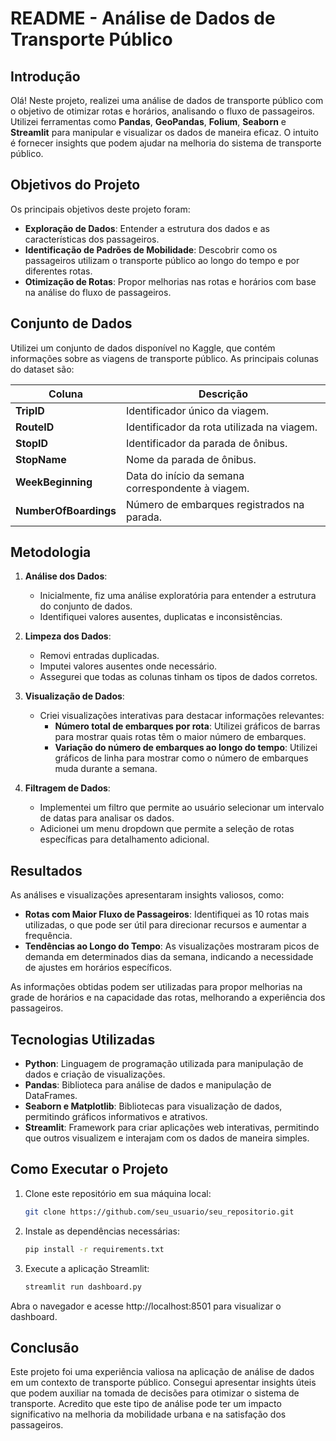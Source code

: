 # README - Análise de Dados de Transporte Público

## Introdução

Olá! Neste projeto, realizei uma análise de dados de transporte público com o objetivo de otimizar rotas e horários, analisando o fluxo de passageiros. Utilizei ferramentas como **Pandas**, **GeoPandas**, **Folium**, **Seaborn** e **Streamlit** para manipular e visualizar os dados de maneira eficaz. O intuito é fornecer insights que podem ajudar na melhoria do sistema de transporte público.

## Objetivos do Projeto

Os principais objetivos deste projeto foram:

- **Exploração de Dados**: Entender a estrutura dos dados e as características dos passageiros.
- **Identificação de Padrões de Mobilidade**: Descobrir como os passageiros utilizam o transporte público ao longo do tempo e por diferentes rotas.
- **Otimização de Rotas**: Propor melhorias nas rotas e horários com base na análise do fluxo de passageiros.

## Conjunto de Dados

Utilizei um conjunto de dados disponível no Kaggle, que contém informações sobre as viagens de transporte público. As principais colunas do dataset são:

| Coluna               | Descrição                                               |
|----------------------|---------------------------------------------------------|
| **TripID**           | Identificador único da viagem.                          |
| **RouteID**          | Identificador da rota utilizada na viagem.             |
| **StopID**           | Identificador da parada de ônibus.                     |
| **StopName**         | Nome da parada de ônibus.                              |
| **WeekBeginning**    | Data do início da semana correspondente à viagem.     |
| **NumberOfBoardings**| Número de embarques registrados na parada.            |

## Metodologia

1. **Análise dos Dados**: 
   - Inicialmente, fiz uma análise exploratória para entender a estrutura do conjunto de dados. 
   - Identifiquei valores ausentes, duplicatas e inconsistências.

2. **Limpeza dos Dados**: 
   - Removi entradas duplicadas.
   - Imputei valores ausentes onde necessário.
   - Assegurei que todas as colunas tinham os tipos de dados corretos.

3. **Visualização de Dados**:
   - Criei visualizações interativas para destacar informações relevantes:
     - **Número total de embarques por rota**: Utilizei gráficos de barras para mostrar quais rotas têm o maior número de embarques.
     - **Variação do número de embarques ao longo do tempo**: Utilizei gráficos de linha para mostrar como o número de embarques muda durante a semana.

4. **Filtragem de Dados**:
   - Implementei um filtro que permite ao usuário selecionar um intervalo de datas para analisar os dados.
   - Adicionei um menu dropdown que permite a seleção de rotas específicas para detalhamento adicional.

## Resultados

As análises e visualizações apresentaram insights valiosos, como:

- **Rotas com Maior Fluxo de Passageiros**: Identifiquei as 10 rotas mais utilizadas, o que pode ser útil para direcionar recursos e aumentar a frequência.
- **Tendências ao Longo do Tempo**: As visualizações mostraram picos de demanda em determinados dias da semana, indicando a necessidade de ajustes em horários específicos.

As informações obtidas podem ser utilizadas para propor melhorias na grade de horários e na capacidade das rotas, melhorando a experiência dos passageiros.

## Tecnologias Utilizadas

- **Python**: Linguagem de programação utilizada para manipulação de dados e criação de visualizações.
- **Pandas**: Biblioteca para análise de dados e manipulação de DataFrames.
- **Seaborn e Matplotlib**: Bibliotecas para visualização de dados, permitindo gráficos informativos e atrativos.
- **Streamlit**: Framework para criar aplicações web interativas, permitindo que outros visualizem e interajam com os dados de maneira simples.

## Como Executar o Projeto

1. Clone este repositório em sua máquina local:
   ```bash
   git clone https://github.com/seu_usuario/seu_repositorio.git
2. Instale as dependências necessárias:

    ```bash
    pip install -r requirements.txt
3. Execute a aplicação Streamlit:

    ````bash
    streamlit run dashboard.py

Abra o navegador e acesse http://localhost:8501 para visualizar o dashboard.

## Conclusão
Este projeto foi uma experiência valiosa na aplicação de análise de dados em um contexto de transporte público. Consegui apresentar insights úteis que podem auxiliar na tomada de decisões para otimizar o sistema de transporte. Acredito que este tipo de análise pode ter um impacto significativo na melhoria da mobilidade urbana e na satisfação dos passageiros.